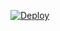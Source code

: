 [![Deploy](https://www.herokucdn.com/deploy/button.svg)](https://heroku.com/deploy?template=https://github.com/XhaidarX00/daruno.git)
